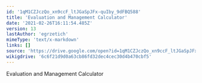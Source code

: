 ```yaml
---
id: '1qM1CZJczQo_xn9ccF_ltJGaSpJFx-quIby_9dFBQ588'
title: 'Evaluation and Management Calculator'
date: '2021-02-26T16:11:54.485Z'
version: 13
lastAuthor: 'egrzetich'
mimeType: 'text/x-markdown'
links: []
source: 'https://drive.google.com/open?id=1qM1CZJczQo_xn9ccF_ltJGaSpJFx-quIby_9dFBQ588'
wikigdrive: '6c6f21d9d0a63cb86fd32dec4cec30d4b470cbf5'
---
```

Evaluation and Management Calculator
